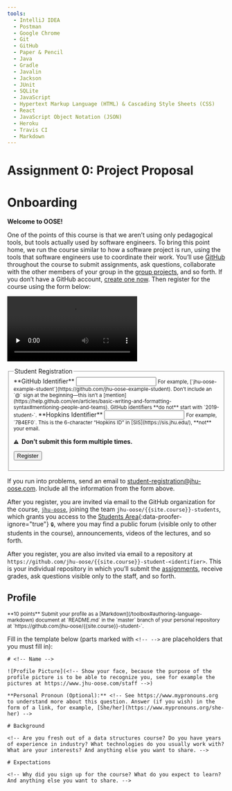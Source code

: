 ```yaml
---
tools:
  - IntelliJ IDEA
  - Postman
  - Google Chrome
  - Git
  - GitHub
  - Paper & Pencil
  - Java
  - Gradle
  - Javalin
  - Jackson
  - JUnit
  - SQLite
  - JavaScript
  - Hypertext Markup Language (HTML) & Cascading Style Sheets (CSS)
  - React
  - JavaScript Object Notation (JSON)
  - Heroku
  - Travis CI
  - Markdown
---
```


# Assignment 0: Project Proposal

# Onboarding

**Welcome to OOSE!**

One of the points of this course is that we aren’t using only pedagogical tools, but tools actually used by software engineers. To bring this point home, we run the course similar to how a software project is run, using the tools that software engineers use to coordinate their work. You’ll use [GitHub](https://github.com) throughout the course to submit assignments, ask questions, collaborate with the other members of your group in the [group projects](/group-projects), and so forth. If you don’t have a GitHub account, [create one now](https://github.com/join). Then register for the course using the form below:

<video src="https://archive.org/download/jhu-oose/onboarding-and-assignment-submission.mp4" controls preload="none"></video>

<form method="POST" action="https://roboose.herokuapp.com/roboose/students">
<fieldset markdown="1">

<legend>Student Registration</legend>

<label>
**GitHub Identifier**  
<input type="text" name="github" required pattern="[A-Za-z0-9][A-Za-z0-9-]*[A-Za-z0-9]">  
</label>
<small>
For example, [`jhu-oose-example-student`](https://github.com/jhu-oose-example-student).  
Don’t include an `@` sign at the beginning—this isn’t a [mention](https://help.github.com/en/articles/basic-writing-and-formatting-syntax#mentioning-people-and-teams).  
GitHub identifiers **do not** start with `2019-student-`.  
</small>

<label>
**Hopkins Identifier**  
<input type="text" name="hopkins" required pattern="[0-9A-F]{6}">  
</label>
<small>
For example, `7B4EF0`.  
This is the 6-character “Hopkins ID” in [SIS](https://sis.jhu.edu/), **not** your email.
</small>

**<small>⚠️</small>  Don’t submit this form multiple times.**

<button>Register</button>

</fieldset>
</form>

If you run into problems, send an email to <student-registration@jhu-oose.com>. Include all the information from the form above.

After you register, you are invited via email to the GitHub organization for the course, [`jhu-oose`](https://github.com/jhu-oose), joining the team `jhu-oose/{{site.course}}-students`, which grants you access to the [Students Area](https://github.com/jhu-oose/{{site.course}}-students){:data-proofer-ignore="true"} <small title="You must be a registered student logged into GitHub to see this.">🔒</small>, where you may find a public forum (visible only to other students in the course), announcements, videos of the lectures, and so forth.

After you register, you are also invited via email to a repository at `https://github.com/jhu-oose/{{site.course}}-student-<identifier>`. This is your individual repository in which you’ll submit the [assignments](/#individual-assignments), receive grades, ask questions visible only to the staff, and so forth.

## Profile

<small>
**10 points**
</small>

<small>
Submit your profile as a [Markdown](/toolbox#authoring-language-markdown) document at `README.md` in the `master` branch of your personal repository at `https://github.com/jhu-oose/{{site.course}}-student-<identifier>`.
</small>

Fill in the template below (parts marked with `<!-- -->` are placeholders that you must fill in):

```
# <!-- Name -->

![Profile Picture](<!-- Show your face, because the purpose of the profile picture is to be able to recognize you, see for example the pictures at https://www.jhu-oose.com/staff -->)

**Personal Pronoun (Optional):** <!-- See https://www.mypronouns.org to understand more about this question. Answer (if you wish) in the form of a link, for example, [She/her](https://www.mypronouns.org/she-her) -->

# Background

<!-- Are you fresh out of a data structures course? Do you have years of experience in industry? What technologies do you usually work with? What are your interests? And anything else you want to share. -->

# Expectations

<!-- Why did you sign up for the course? What do you expect to learn? And anything else you want to share. -->
```
